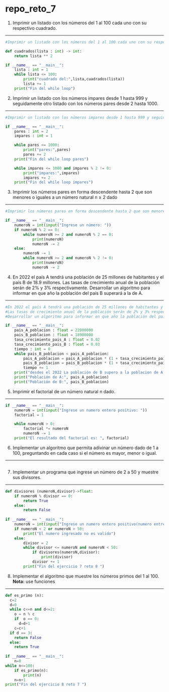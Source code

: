 # repo_reto_7

1. Imprimir un listado con los números del 1 al 100 cada uno con su respectivo cuadrado.
________________________________
```python
#Imprimir un listado con los números del 1 al 100 cada uno con su respectivo cuadrado

def cuadrados(lista : int) -> int:
    return lista ** 2

if __name__ == "__main__":
    lista : int = 1
    while lista <= 100:
        print("cuadrado del:",lista,cuadrados(lista))
        lista += 1
    print("Fin del while loop")
```
2.  Imprimir un listado con los números impares desde 1 hasta 999 y seguidamente otro listado con los números pares desde 2 hasta 1000.
________________________________
```python
#Imprimir un listado con los números impares desde 1 hasta 999 y seguidamente otro listado con los números pares desde 2 hasta 1000

if __name__ == "__main__":
    pares : int = 2
    impares : int = 1

    while pares <= 1000:
        print("pares:",pares)
        pares += 2
    print("Fin del while loop pares")

    while impares <= 1000 and impares % 2 != 0:
        print("impares:",impares)
        impares += 2
    print("Fin del while loop impares")
```
3.  Imprimir los números pares en forma descendente hasta 2 que son menores o iguales a un número natural n ≥ 2 dado
________________________________
```python
#Imprimir los números pares en forma descendente hasta 2 que son menores o iguales a un número natural n ≥ 2 dado

if __name__ == "__main__":    
    numeroN = int(input("Ingrese un número: "))
    if numeroN % 2 == 0:
        while numeroN >= 2 and numeroN % 2 == 0:
            print(numeroN)
            numeroN -= 2
    else:
        numeroN -= 1
        while numeroN >= 2 and numeroN % 2 != 0:
            print(numeroN)
            numeroN -= 2

```
4. En 2022 el país A tendrá una población de 25 millones de habitantes y el país B de 18.9 millones. Las tasas de crecimiento anual de la población serán de 2% y 3% respectivamente. Desarrollar un algoritmo para informar en que año la población del país B superará a
la de A.
________________________________
```python
#En 2022 el país A tendrá una población de 25 millones de habitantes y el país B de 18.9 millones. 
#Las tasas de crecimiento anual de la población serán de 2% y 3% respectivamente. 
#Desarrollar un algoritmo para informar en que año la población del país B superará a la de A.

if __name__ == "__main__":
    pais_A_poblacion : float = 22000000
    pais_B_poblacion : float = 18900000
    tasa_crecimiento_pais_A : float = 0.02
    tasa_crecimiento_pais_B : float = 0.03
    tiempo : int = 0
    while pais_B_poblacion < pais_A_poblacion:
        pais_A_poblacion = pais_A_poblacion * (1 + tasa_crecimiento_pais_A) ** tiempo
        pais_B_poblacion = pais_B_poblacion * (1 + tasa_crecimiento_pais_B) ** tiempo
        tiempo += 1
    print("desdes el 2022 La población de B supero a la poblacion de A en", tiempo, "años")
    print("Población de A:", pais_A_poblacion)
    print("Población de B:", pais_B_poblacion)
```
5. Imprimir el factorial de un número natural n dado.
________________________________
```python
if __name__ == "__main__":
    numeroN = int(input("Ingrese un numero entero positivo: "))
    factorial = 1

    while numeroN > 0:
        factorial *= numeroN
        numeroN -= 1
    print("El resultado del factorial es: ", factorial)
```
6. Implementar un algoritmo que permita adivinar un número dado de 1 a 100, preguntando en cada caso si el número es mayor, menor o igual.
________________________________
```python

```
7. Implementar un programa que ingrese un número de 2 a 50 y muestre sus divisores.
________________________________
```python
def divisores (numeroN,divisor)->float:
    if numeroN % divisor == 0:
        return True 
    else:
        return False
    
if __name__ == "__main__":
    numeroN = int(input("Ingrese un numero entero positivo(numero entre 2 y 50): "))
    if numeroN < 2 or numeroN > 50:
        print("El numero ingresado no es valido")
    else:
        divisor = 2
        while divisor <= numeroN and numeroN < 50:
            if divisores(numeroN,divisor):
                print(divisor)
            divisor += 1 
        print("Fin del ejercicio 7 reto 8 ")
```
8. Implementar el algoritmo que muestre los números primos del 1 al 100. **Nota:** use funciones
________________________________
```python
def es_primo (n):
  c=2
  d=0
  while c<=n and d<=2:
    o = n % c
    if  o == 0:
      d=d+1
    c=c+1
  if d == 3:
    return False
  else: 
    return True
  
if __name__ == "__main__":
    n=0
while n<=100:
    if es_primo(n):
        print(n)
    n=n+1
print("Fin del ejercicio 8 reto 7 ")
```
